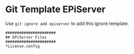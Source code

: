 Git Template EPiServer
===

Use `git ignore add episerver` to add this ignore template.

```
######################
## EPiServer Files
######################
*License.config
```
